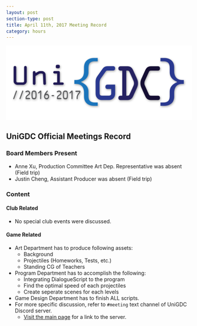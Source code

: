 ```yaml
---
layout: post
section-type: post
title: April 11th, 2017 Meeting Record
category: hours
---
```


![UniGDC Logo](/img/logo_2016-2017.png)

## UniGDC Official Meetings Record

### Board Members Present
 - Anne Xu, Production Committee Art Dep. Representative was absent (Field trip)
 - Justin Cheng, Assistant Producer was absent (Field trip)


### Content

#### Club Related
 - No special club events were discussed.

#### Game Related
 - Art Department has to produce following assets:
   - Background
   - Projectiles (Homeworks, Tests, etc.)
   - Standing CG of Teachers
 - Program Department has to accomplish the following:
   - Integrating DialogueScript to the program
   - Find the optimal speed of each projectiles
   - Create seperate scenes for each levels
 - Game Design Department has to finish ALL scripts.
 - For more specific discussion, refer to `#meeting` text channel of UniGDC Discord server.
   - [Visit the main page](/) for a link to the server.
